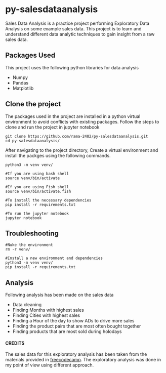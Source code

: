 # py-salesdataanalysis
Sales Data Analysis is a practice project performing Exploratory Data Analysis on some example sales data. This project is to learn and understand different data analytic techniques to gain insight from a raw sales data.

## Packages Used
This project uses the following python libraries for data analysis
* Numpy
* Pandas
* Matplotlib
## Clone the project
The packages used in the project are installed in a python virtual environment to avoid conflicts with existing packages. Follow the steps to clone and run the project in jupyter notebook
```
git clone https://github.com/rama-2402/py-salesdataanalysis.git
cd py-salesdataanalysis/
```
After navigating to the project directory, Create a virtual environment and install the packges using the following commands.
```
python3 -m venv venv/

#If you are using bash shell 
source venv/bin/activate 

#If you are using Fish shell
source venv/bin/activate.fish

#To install the necessary dependencies
pip install -r requirements.txt 

#To run the jupyter notebook 
jupyter notebook
```
## Troubleshooting
```
#Nuke the environment
rm -r venv/

#Install a new environment and dependencies
python3 -m venv venv/                 
pip install -r requirements.txt 
```

## Analysis
Following analysis has been made on the sales data
* Data cleaning
* Finding Months with highest sales 
* Finding Cities with highest sales 
* Finding a Hour of the day to show ADs to drive more sales
* Finding the product pairs that are most often bought together
* Finding products that are most sold during holodays


#### CREDITS
The sales data for this exploratory analysis has been taken from the materials provided in [freecodecamp](https://youtu.be/GPVsHOlRBBI). The exploratory analysis was done in my point of view using different approach.

